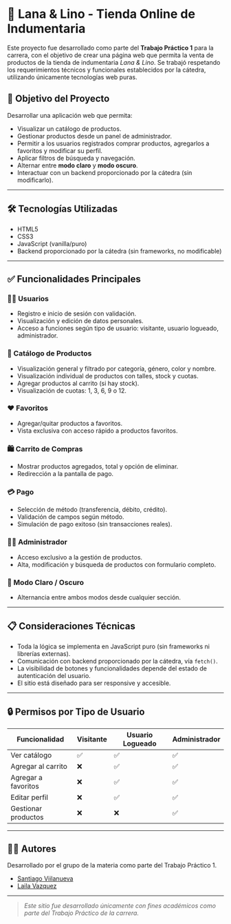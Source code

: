 # 🧶 Lana & Lino - Tienda Online de Indumentaria

Este proyecto fue desarrollado como parte del **Trabajo Práctico 1** para la carrera, con el objetivo de crear una página web que permita la venta de productos de la tienda de indumentaria *Lana & Lino*. Se trabajó respetando los requerimientos técnicos y funcionales establecidos por la cátedra, utilizando únicamente tecnologías web puras.

## 🚀 Objetivo del Proyecto

Desarrollar una aplicación web que permita:
- Visualizar un catálogo de productos.
- Gestionar productos desde un panel de administrador.
- Permitir a los usuarios registrados comprar productos, agregarlos a favoritos y modificar su perfil.
- Aplicar filtros de búsqueda y navegación.
- Alternar entre **modo claro** y **modo oscuro**.
- Interactuar con un backend proporcionado por la cátedra (sin modificarlo).

---

## 🛠️ Tecnologías Utilizadas

- HTML5
- CSS3
- JavaScript (vanilla/puro)
- Backend proporcionado por la cátedra (sin frameworks, no modificable)

---

## ✅ Funcionalidades Principales

### 🧑‍💻 Usuarios
- Registro e inicio de sesión con validación.
- Visualización y edición de datos personales.
- Acceso a funciones según tipo de usuario: visitante, usuario logueado, administrador.

### 🛒 Catálogo de Productos
- Visualización general y filtrado por categoría, género, color y nombre.
- Visualización individual de productos con talles, stock y cuotas.
- Agregar productos al carrito (si hay stock).
- Visualización de cuotas: 1, 3, 6, 9 o 12.

### ❤️ Favoritos
- Agregar/quitar productos a favoritos.
- Vista exclusiva con acceso rápido a productos favoritos.

### 🛍️ Carrito de Compras
- Mostrar productos agregados, total y opción de eliminar.
- Redirección a la pantalla de pago.

### 💳 Pago
- Selección de método (transferencia, débito, crédito).
- Validación de campos según método.
- Simulación de pago exitoso (sin transacciones reales).

### 🧑‍🔧 Administrador
- Acceso exclusivo a la gestión de productos.
- Alta, modificación y búsqueda de productos con formulario completo.

### 🌙 Modo Claro / Oscuro
- Alternancia entre ambos modos desde cualquier sección.

---

## 📋 Consideraciones Técnicas

- Toda la lógica se implementa en JavaScript puro (sin frameworks ni librerías externas).
- Comunicación con backend proporcionado por la cátedra, vía `fetch()`.
- La visibilidad de botones y funcionalidades depende del estado de autenticación del usuario.
- El sitio está diseñado para ser responsive y accesible.

---

## 🔒 Permisos por Tipo de Usuario

| Funcionalidad             | Visitante | Usuario Logueado | Administrador |
|--------------------------|-----------|------------------|---------------|
| Ver catálogo             | ✅        | ✅               | ✅            |
| Agregar al carrito       | ❌        | ✅               | ✅            |
| Agregar a favoritos      | ❌        | ✅               | ✅            |
| Editar perfil            | ❌        | ✅               | ✅            |
| Gestionar productos      | ❌        | ❌               | ✅            |

---

## 🧑‍💼 Autores

Desarrollado por el grupo de la materia como parte del Trabajo Práctico 1.

- [Santiago Viilanueva](github.com/savillanuevaGH)
- [Laila Vazquez](github.com/lavazquezGH)

---

> *Este sitio fue desarrollado únicamente con fines académicos como parte del Trabajo Práctico de la carrera.*
